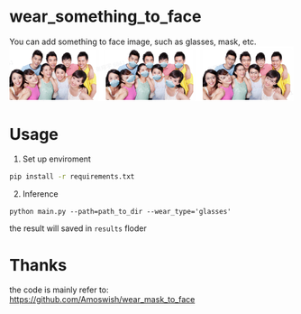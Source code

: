 # wear_something_to_face
You can add something to face image, such as glasses, mask, etc.
![Alt text](assets/show_case2.png)
# Usage
1. Set up enviroment
```bash
pip install -r requirements.txt
```
2. Inference
```
python main.py --path=path_to_dir --wear_type='glasses'
```
the result will saved in `results` floder
# Thanks
the code is mainly refer to:
https://github.com/Amoswish/wear_mask_to_face

